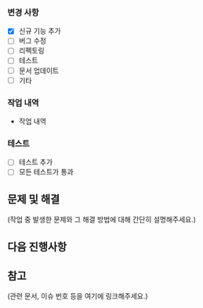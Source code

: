 ### 변경 사항
- [X] 신규 기능 추가 
- [ ] 버그 수정 
- [ ] 리펙토링
- [ ] 테스트 
- [ ] 문서 업데이트 
- [ ] 기타

### 작업 내역
- 작업 내역 

### 테스트
- [ ] 테스트 추가
- [ ] 모든 테스트가 통과

## 문제 및 해결
(작업 중 발생한 문제와 그 해결 방법에 대해 간단히 설명해주세요.)

## 다음 진행사항

## 참고
(관련 문서, 이슈 번호 등을 여기에 링크해주세요.)
